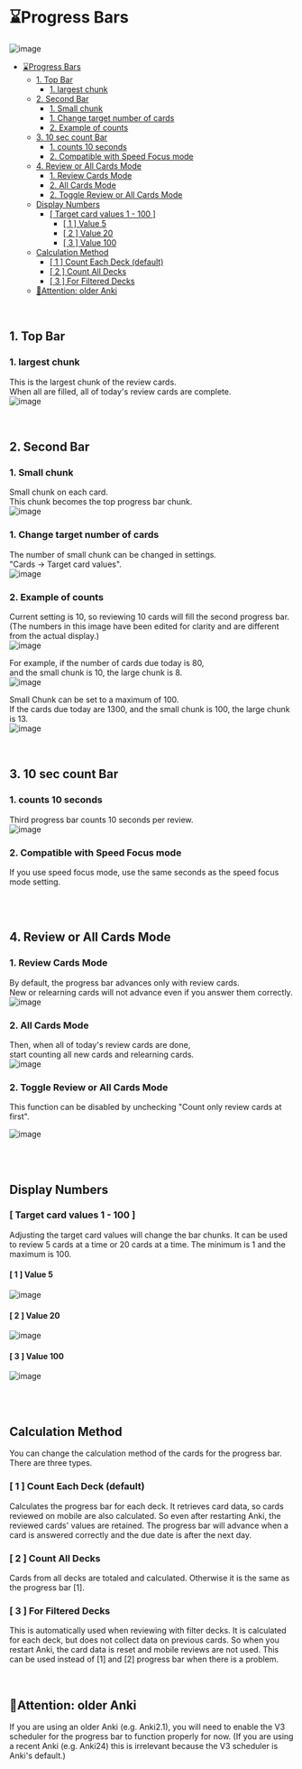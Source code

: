 # ⌛️Progress Bars

![image](https://github.com/shigeyukey/AnkiArcade/assets/124401518/47a96f15-11e5-49ed-a7d8-ce9b8d48401d)


- [⌛️Progress Bars](#️progress-bars)
  - [1. Top Bar](#1-top-bar)
    - [1. largest chunk](#1-largest-chunk)
  - [2. Second Bar](#2-second-bar)
    - [1. Small chunk](#1-small-chunk)
    - [1. Change target number of cards](#1-change-target-number-of-cards)
    - [2. Example of counts](#2-example-of-counts)
  - [3. 10 sec count Bar](#3-10-sec-count-bar)
    - [1. counts 10 seconds](#1-counts-10-seconds)
    - [2. Compatible with Speed Focus mode](#2-compatible-with-speed-focus-mode)
  - [4. Review or All Cards Mode](#4-review-or-all-cards-mode)
    - [1. Review Cards Mode](#1-review-cards-mode)
    - [2. All Cards Mode](#2-all-cards-mode)
    - [2. Toggle Review or All Cards Mode](#2-toggle-review-or-all-cards-mode)
  - [Display Numbers](#display-numbers)
    - [\[ Target card values 1 - 100 \]](#-target-card-values-1---100-)
      - [\[ 1 \] Value 5](#-1--value-5)
      - [\[ 2 \] Value 20](#-2--value-20)
      - [\[ 3 \] Value 100](#-3--value-100)
  - [Calculation Method](#calculation-method)
    - [\[ 1 \] Count Each Deck (default)](#-1--count-each-deck-default)
    - [\[ 2 \] Count All Decks](#-2--count-all-decks)
    - [\[ 3 \] For Filtered Decks](#-3--for-filtered-decks)
  - [🚨Attention: older Anki](#attention-older-anki)


<br>

## 1. Top Bar

### 1. largest chunk   
This is the largest chunk of the review cards.  
When all are filled, all of today's review cards are complete.  
![image](https://github.com/shigeyukey/AnkiArcade/assets/124401518/a278586e-96f0-453a-a576-14b4708b1e09)  





<br>

## 2. Second Bar
### 1. Small chunk
Small chunk on each card.  
This chunk becomes the top progress bar chunk.  
![image](https://github.com/shigeyukey/AnkiArcade/assets/124401518/81901b62-70b9-4c30-ae4e-6cada642f0fa)  


### 1. Change target number of cards  
The number of small chunk can be changed in settings.  
"Cards -> Target card values".  
![image](https://github.com/shigeyukey/AnkiArcade/assets/124401518/5fde386f-b0c0-493f-a43c-8ee23a79d5b1)  

### 2. Example of counts
Current setting is 10, so reviewing 10 cards will fill the second progress bar.  
(The numbers in this image have been edited for clarity and are different from the actual display.)  
![image](https://github.com/shigeyukey/AnkiArcade/assets/124401518/9c47ebb1-87fc-4100-b02d-ea818b8247cd)  

For example, if the number of cards due today is 80,  
and the small chunk is 10, the large chunk is 8.  
![image](https://github.com/shigeyukey/AnkiArcade/assets/124401518/e4ef1335-d24e-4a71-a5ec-871fc3112e8b)  

Small Chunk can be set to a maximum of 100.  
 If the cards due today are 1300, and the small chunk is 100, the large chunk is 13.  
![image](https://github.com/shigeyukey/AnkiArcade/assets/124401518/87a23986-e9e2-438a-8a4f-3a790edbcafc)

<br>

## 3. 10 sec count Bar  

### 1. counts 10 seconds  
Third progress bar counts 10 seconds per review.   
![image](https://github.com/shigeyukey/AnkiArcade/assets/124401518/f3ea6aa5-0ef7-47d6-89f7-72c3a9f162de)  

### 2. Compatible with Speed Focus mode   
If you use speed focus mode, use the same seconds as the speed focus mode setting.

<br><br>

## 4. Review or All Cards Mode  
### 1. Review Cards Mode
By default, the progress bar advances only with review cards.  
New or relearning cards will not advance even if you answer them correctly.  
![image](https://github.com/shigeyukey/AnkiArcade/assets/124401518/490f6e9e-7fbe-4e31-aade-d6d3b9f60a51)  

### 2. All Cards Mode 
Then, when all of today's review cards are done,  
 start counting all new cards and relearning cards.  
![image](https://github.com/shigeyukey/AnkiArcade/assets/124401518/cbdaef63-9368-429c-97ae-92bdc0e749ee)  

### 2. Toggle Review or All Cards Mode  
This function can be disabled by unchecking "Count only review cards at first".  

![image](https://github.com/shigeyukey/AnkiArcade/assets/124401518/7a5adcf8-1f4b-4e81-aa4a-64b35bbde05b)  


<br><br>

## Display Numbers


### \[ Target card values 1 - 100 ]

 Adjusting the target card values will change the bar chunks. It can be used to review 5 cards at a time or 20 cards at a time. The minimum is 1 and the maximum is 100.<br>

#### \[ 1 ] Value 5

![image](https://github.com/shigeyukey/my_addons/assets/124401518/73254ea2-4a3b-41de-8607-a68304534826)<br>


#### \[ 2 ] Value 20
![image](https://github.com/shigeyukey/my_addons/assets/124401518/bb4dec1c-4b8e-4dd2-81d1-9c70ff44f024)<br>


#### \[ 3 ] Value 100<br>
![image](https://github.com/shigeyukey/my_addons/assets/124401518/ed29a93a-2bd8-4b91-afcb-b5c1b51b3cd2)<br>


<br><br>

## Calculation Method

You can change the calculation method of the cards for the progress bar. There are three types.<br>

### \[ 1 ] Count Each Deck (default)

Calculates the progress bar for each deck. It retrieves card data, so cards reviewed on mobile are also calculated. So even after restarting Anki, the reviewed cards' values are retained. The progress bar will advance when a card is answered correctly and the due date is after the next day.<br>

### \[ 2 ] Count All Decks

Cards from all decks are totaled and calculated. Otherwise it is the same as the progress bar \[1].<br>

### \[ 3 ] For Filtered Decks

This is automatically used when reviewing with filter decks. It is calculated for each deck, but does not collect data on previous cards. So when you restart Anki, the card data is reset and mobile reviews are not used. This can be used instead of \[1] and \[2] progress bar when there is a problem.<br>

<br>

## 🚨Attention: older Anki
If you are using an older Anki (e.g. Anki2.1), you will need to enable the V3 scheduler for the progress bar to function properly for now. (If you are using a recent Anki (e.g. Anki24) this is irrelevant because the V3 scheduler is Anki's default.)<br>
